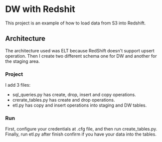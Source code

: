 # DW with Redshit

This project is an example of how to load data from S3 into Redshift.

## Architecture

The architecture used was ELT because RedShift doesn't support upsert operation. Then I create two different schema one for DW and another for the staging area.

### Project

I add 3 files: 
* sql_queries.py has create, drop, insert and copy operations.
* crerate_tables.py has create and drop operations.
* etl.py has copy and insert operations into staging and DW tables.


### Run

First, configure your credentials at .cfg file, and then run create_tables.py.
Finally, run etl.py after finish confirm if you have your data into the tables.

